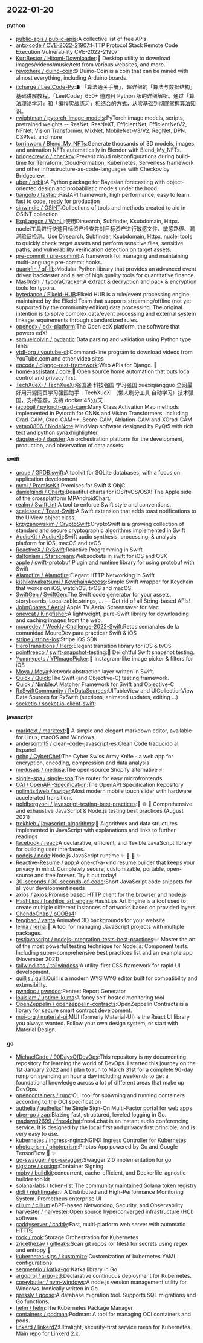 ## 2022-01-20

#### python
* [public-apis / public-apis](https://github.com/public-apis/public-apis):A collective list of free APIs
* [antx-code / CVE-2022-21907](https://github.com/antx-code/CVE-2022-21907):HTTP Protocol Stack Remote Code Execution Vulnerability CVE-2022-21907
* [KurtBestor / Hitomi-Downloader](https://github.com/KurtBestor/Hitomi-Downloader):🍰
Desktop utility to download images/videos/music/text from various websites, and more.
* [revoxhere / duino-coin](https://github.com/revoxhere/duino-coin):ᕲ Duino-Coin is a coin that can be mined with almost everything, including Arduino boards.
* [itcharge / LeetCode-Py](https://github.com/itcharge/LeetCode-Py):⛽️
「算法通关手册」，超详细的「算法与数据结构」基础讲解教程，「LeetCode」650+ 道题目 Python 版的详细解析。通过「算法理论学习」和「编程实战练习」相结合的方式，从零基础到彻底掌握算法知识。
* [rwightman / pytorch-image-models](https://github.com/rwightman/pytorch-image-models):PyTorch image models, scripts, pretrained weights -- ResNet, ResNeXT, EfficientNet, EfficientNetV2, NFNet, Vision Transformer, MixNet, MobileNet-V3/V2, RegNet, DPN, CSPNet, and more
* [torrinworx / Blend_My_NFTs](https://github.com/torrinworx/Blend_My_NFTs):Generate thousands of 3D models, images, and animation NFTs automatically in Blender with Blend_My_NFTs.
* [bridgecrewio / checkov](https://github.com/bridgecrewio/checkov):Prevent cloud misconfigurations during build-time for Terraform, CloudFormation, Kubernetes, Serverless framework and other infrastructure-as-code-languages with Checkov by Bridgecrew.
* [uber / orbit](https://github.com/uber/orbit):A Python package for Bayesian forecasting with object-oriented design and probabilistic models under the hood.
* [tiangolo / fastapi](https://github.com/tiangolo/fastapi):FastAPI framework, high performance, easy to learn, fast to code, ready for production
* [sinwindie / OSINT](https://github.com/sinwindie/OSINT):Collections of tools and methods created to aid in OSINT collection
* [ExpLangcn / WanLi](https://github.com/ExpLangcn/WanLi):使用Dirsearch, Subfinder, Ksubdomain, Httpx、nuclei工具进行快速目标资产检查并对目标资产进行敏感文件、敏感路径、漏洞验证检测。Use Dirsearch, Subfinder, Ksubdomain, Httpx, nuclei tools to quickly check target assets and perform sensitive files, sensitive paths, and vulnerability verification detection on target assets.
* [pre-commit / pre-commit](https://github.com/pre-commit/pre-commit):A framework for managing and maintaining multi-language pre-commit hooks.
* [quarkfin / qf-lib](https://github.com/quarkfin/qf-lib):Modular Python library that provides an advanced event driven backtester and a set of high quality tools for quantitative finance.
* [Mas0nShi / typoraCracker](https://github.com/Mas0nShi/typoraCracker):A extract & decryption and pack & encryption tools for typora.
* [bytedance / Elkeid-HUB](https://github.com/bytedance/Elkeid-HUB):Elkeid HUB is a rule/event processing engine maintained by the Elkeid Team that supports streaming/offline (not yet supported by the community edition) data processing. The original intention is to solve complex data/event processing and external system linkage requirements through standardized rules.
* [openedx / edx-platform](https://github.com/openedx/edx-platform):The Open edX platform, the software that powers edX!
* [samuelcolvin / pydantic](https://github.com/samuelcolvin/pydantic):Data parsing and validation using Python type hints
* [ytdl-org / youtube-dl](https://github.com/ytdl-org/youtube-dl):Command-line program to download videos from YouTube.com and other video sites
* [encode / django-rest-framework](https://github.com/encode/django-rest-framework):Web APIs for Django.
🎸
* [home-assistant / core](https://github.com/home-assistant/core):🏡
Open source home automation that puts local control and privacy first.
* [TechXueXi / TechXueXi](https://github.com/TechXueXi/TechXueXi):强国通 科技强国 学习强国 xuexiqiangguo 全网最好用开源网页学习强国助手：TechXueXi （懒人刷分工具 自动学习）技术强国，支持答题，支持 docker 45分/天
* [jacobgil / pytorch-grad-cam](https://github.com/jacobgil/pytorch-grad-cam):Many Class Activation Map methods implemented in Pytorch for CNNs and Vision Transformers. Including Grad-CAM, Grad-CAM++, Score-CAM, Ablation-CAM and XGrad-CAM
* [yetao0806 / NodeNote](https://github.com/yetao0806/NodeNote):MindMap software designed by PyQt5 with rich text and python synaxhighlighter.
* [dagster-io / dagster](https://github.com/dagster-io/dagster):An orchestration platform for the development, production, and observation of data assets.

#### swift
* [groue / GRDB.swift](https://github.com/groue/GRDB.swift):A toolkit for SQLite databases, with a focus on application development
* [mxcl / PromiseKit](https://github.com/mxcl/PromiseKit):Promises for Swift & ObjC.
* [danielgindi / Charts](https://github.com/danielgindi/Charts):Beautiful charts for iOS/tvOS/OSX! The Apple side of the crossplatform MPAndroidChart.
* [realm / SwiftLint](https://github.com/realm/SwiftLint):A tool to enforce Swift style and conventions.
* [scalessec / Toast-Swift](https://github.com/scalessec/Toast-Swift):A Swift extension that adds toast notifications to the UIView object class.
* [krzyzanowskim / CryptoSwift](https://github.com/krzyzanowskim/CryptoSwift):CryptoSwift is a growing collection of standard and secure cryptographic algorithms implemented in Swift
* [AudioKit / AudioKit](https://github.com/AudioKit/AudioKit):Swift audio synthesis, processing, & analysis platform for iOS, macOS and tvOS
* [ReactiveX / RxSwift](https://github.com/ReactiveX/RxSwift):Reactive Programming in Swift
* [daltoniam / Starscream](https://github.com/daltoniam/Starscream):Websockets in swift for iOS and OSX
* [apple / swift-protobuf](https://github.com/apple/swift-protobuf):Plugin and runtime library for using protobuf with Swift
* [Alamofire / Alamofire](https://github.com/Alamofire/Alamofire):Elegant HTTP Networking in Swift
* [kishikawakatsumi / KeychainAccess](https://github.com/kishikawakatsumi/KeychainAccess):Simple Swift wrapper for Keychain that works on iOS, watchOS, tvOS and macOS.
* [SwiftGen / SwiftGen](https://github.com/SwiftGen/SwiftGen):The Swift code generator for your assets, storyboards, Localizable.strings, … — Get rid of all String-based APIs!
* [JohnCoates / Aerial](https://github.com/JohnCoates/Aerial):Apple TV Aerial Screensaver for Mac
* [onevcat / Kingfisher](https://github.com/onevcat/Kingfisher):A lightweight, pure-Swift library for downloading and caching images from the web.
* [mouredev / Weekly-Challenge-2022-Swift](https://github.com/mouredev/Weekly-Challenge-2022-Swift):Retos semanales de la comunidad MoureDev para practicar Swift & iOS
* [stripe / stripe-ios](https://github.com/stripe/stripe-ios):Stripe iOS SDK
* [HeroTransitions / Hero](https://github.com/HeroTransitions/Hero):Elegant transition library for iOS & tvOS
* [pointfreeco / swift-snapshot-testing](https://github.com/pointfreeco/swift-snapshot-testing):📸
Delightful Swift snapshot testing.
* [Yummypets / YPImagePicker](https://github.com/Yummypets/YPImagePicker):📸
Instagram-like image picker & filters for iOS
* [Moya / Moya](https://github.com/Moya/Moya):Network abstraction layer written in Swift.
* [Quick / Quick](https://github.com/Quick/Quick):The Swift (and Objective-C) testing framework.
* [Quick / Nimble](https://github.com/Quick/Nimble):A Matcher Framework for Swift and Objective-C
* [RxSwiftCommunity / RxDataSources](https://github.com/RxSwiftCommunity/RxDataSources):UITableView and UICollectionView Data Sources for RxSwift (sections, animated updates, editing ...)
* [socketio / socket.io-client-swift](https://github.com/socketio/socket.io-client-swift):

#### javascript
* [marktext / marktext](https://github.com/marktext/marktext):📝
A simple and elegant markdown editor, available for Linux, macOS and Windows.
* [andersontr15 / clean-code-javascript-es](https://github.com/andersontr15/clean-code-javascript-es):Clean Code traducido al Español
* [gchq / CyberChef](https://github.com/gchq/CyberChef):The Cyber Swiss Army Knife - a web app for encryption, encoding, compression and data analysis
* [medusajs / medusa](https://github.com/medusajs/medusa):The open-source Shopify alternative
⚡️
* [single-spa / single-spa](https://github.com/single-spa/single-spa):The router for easy microfrontends
* [OAI / OpenAPI-Specification](https://github.com/OAI/OpenAPI-Specification):The OpenAPI Specification Repository
* [nolimits4web / swiper](https://github.com/nolimits4web/swiper):Most modern mobile touch slider with hardware accelerated transitions
* [goldbergyoni / javascript-testing-best-practices](https://github.com/goldbergyoni/javascript-testing-best-practices):📗
🌐
🚢
Comprehensive and exhaustive JavaScript & Node.js testing best practices (August 2021)
* [trekhleb / javascript-algorithms](https://github.com/trekhleb/javascript-algorithms):📝
Algorithms and data structures implemented in JavaScript with explanations and links to further readings
* [facebook / react](https://github.com/facebook/react):A declarative, efficient, and flexible JavaScript library for building user interfaces.
* [nodejs / node](https://github.com/nodejs/node):Node.js JavaScript runtime
✨
🐢
🚀
✨
* [Reactive-Resume / app](https://github.com/Reactive-Resume/app):A one-of-a-kind resume builder that keeps your privacy in mind. Completely secure, customizable, portable, open-source and free forever. Try it out today!
* [30-seconds / 30-seconds-of-code](https://github.com/30-seconds/30-seconds-of-code):Short JavaScript code snippets for all your development needs
* [axios / axios](https://github.com/axios/axios):Promise based HTTP client for the browser and node.js
* [HashLips / hashlips_art_engine](https://github.com/HashLips/hashlips_art_engine):HashLips Art Engine is a tool used to create multiple different instances of artworks based on provided layers.
* [ChendoChap / pOOBs4](https://github.com/ChendoChap/pOOBs4):
* [tengbao / vanta](https://github.com/tengbao/vanta):Animated 3D backgrounds for your website
* [lerna / lerna](https://github.com/lerna/lerna):🐉
A tool for managing JavaScript projects with multiple packages.
* [testjavascript / nodejs-integration-tests-best-practices](https://github.com/testjavascript/nodejs-integration-tests-best-practices):✅
Master the art of the most powerful testing technique for Node.js: Component tests. Including super-comprehensive best practices list and an example app (November 2021)
* [tailwindlabs / tailwindcss](https://github.com/tailwindlabs/tailwindcss):A utility-first CSS framework for rapid UI development.
* [quilljs / quill](https://github.com/quilljs/quill):Quill is a modern WYSIWYG editor built for compatibility and extensibility.
* [pwndoc / pwndoc](https://github.com/pwndoc/pwndoc):Pentest Report Generator
* [louislam / uptime-kuma](https://github.com/louislam/uptime-kuma):A fancy self-hosted monitoring tool
* [OpenZeppelin / openzeppelin-contracts](https://github.com/OpenZeppelin/openzeppelin-contracts):OpenZeppelin Contracts is a library for secure smart contract development.
* [mui-org / material-ui](https://github.com/mui-org/material-ui):MUI (formerly Material-UI) is the React UI library you always wanted. Follow your own design system, or start with Material Design.

#### go
* [MichaelCade / 90DaysOfDevOps](https://github.com/MichaelCade/90DaysOfDevOps):This repository is my documenting repository for learning the world of DevOps. I started this journey on the 1st January 2022 and I plan to run to March 31st for a complete 90-day romp on spending an hour a day including weekends to get a foundational knowledge across a lot of different areas that make up DevOps.
* [opencontainers / runc](https://github.com/opencontainers/runc):CLI tool for spawning and running containers according to the OCI specification
* [authelia / authelia](https://github.com/authelia/authelia):The Single Sign-On Multi-Factor portal for web apps
* [uber-go / zap](https://github.com/uber-go/zap):Blazing fast, structured, leveled logging in Go.
* [madawei2699 / free4chat](https://github.com/madawei2699/free4chat):free4.chat is an instant audio conferencing service. It is designed by the local first and privacy first principle, and is very easy to use.
* [kubernetes / ingress-nginx](https://github.com/kubernetes/ingress-nginx):NGINX Ingress Controller for Kubernetes
* [photoprism / photoprism](https://github.com/photoprism/photoprism):Photos App powered by Go and Google TensorFlow
🌈
✨
* [go-swagger / go-swagger](https://github.com/go-swagger/go-swagger):Swagger 2.0 implementation for go
* [sigstore / cosign](https://github.com/sigstore/cosign):Container Signing
* [moby / buildkit](https://github.com/moby/buildkit):concurrent, cache-efficient, and Dockerfile-agnostic builder toolkit
* [solana-labs / token-list](https://github.com/solana-labs/token-list):The community maintained Solana token registry
* [didi / nightingale](https://github.com/didi/nightingale):💡
A Distributed and High-Performance Monitoring System. Prometheus enterprise UI
* [cilium / cilium](https://github.com/cilium/cilium):eBPF-based Networking, Security, and Observability
* [harvester / harvester](https://github.com/harvester/harvester):Open source hyperconverged infrastructure (HCI) software
* [caddyserver / caddy](https://github.com/caddyserver/caddy):Fast, multi-platform web server with automatic HTTPS
* [rook / rook](https://github.com/rook/rook):Storage Orchestration for Kubernetes
* [zricethezav / gitleaks](https://github.com/zricethezav/gitleaks):Scan git repos (or files) for secrets using regex and entropy
🔑
* [kubernetes-sigs / kustomize](https://github.com/kubernetes-sigs/kustomize):Customization of kubernetes YAML configurations
* [segmentio / kafka-go](https://github.com/segmentio/kafka-go):Kafka library in Go
* [argoproj / argo-cd](https://github.com/argoproj/argo-cd):Declarative continuous deployment for Kubernetes.
* [coreybutler / nvm-windows](https://github.com/coreybutler/nvm-windows):A node.js version management utility for Windows. Ironically written in Go.
* [pressly / goose](https://github.com/pressly/goose):A database migration tool. Supports SQL migrations and Go functions.
* [helm / helm](https://github.com/helm/helm):The Kubernetes Package Manager
* [containers / podman](https://github.com/containers/podman):Podman: A tool for managing OCI containers and pods.
* [linkerd / linkerd2](https://github.com/linkerd/linkerd2):Ultralight, security-first service mesh for Kubernetes. Main repo for Linkerd 2.x.
